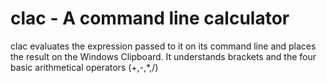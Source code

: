 # clac - A command line calculator

clac evaluates the expression passed to it on its command line and places the 
result on the Windows Clipboard.  It understands brackets and the four basic 
arithmetical operators (+,-,*,/)
